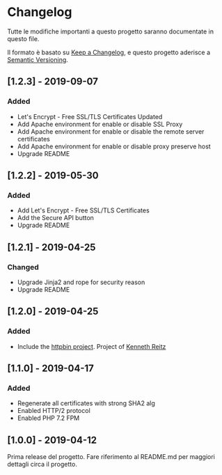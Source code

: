 # Changelog
Tutte le modifiche importanti a questo progetto saranno documentate in questo file.

Il formato è basato su [Keep a Changelog](https://keepachangelog.com/en/1.0.0/),
e questo progetto aderisce a [Semantic Versioning](https://semver.org/spec/v2.0.0.html).

## [1.2.3] - 2019-09-07
### Added
- Let's Encrypt - Free SSL/TLS Certificates Updated
- Add Apache environment for enable or disable SSL Proxy
- Add Apache environment for enable or disable the remote server certificates
- Add Apache environment for enable or disable proxy preserve host
- Upgrade README

## [1.2.2] - 2019-05-30
### Added
- Add Let's Encrypt - Free SSL/TLS Certificates
- Add the Secure API button
- Upgrade README

## [1.2.1] - 2019-04-25
### Changed
- Upgrade Jinja2 and rope for security reason
- Upgrade README

## [1.2.0] - 2019-04-25
### Added
- Include the [httpbin project](https://github.com/postmanlabs/httpbin.git). Project of [Kenneth Reitz](http://kennethreitz.org/bitcoin)

## [1.1.0] - 2019-04-17
### Added
- Regenerate all certificates with strong SHA2 alg
- Enabled HTTP/2 protocol
- Enabled PHP 7.2 FPM

## [1.0.0] - 2019-04-12
Prima release del progetto. Fare riferimento al README.md per maggiori dettagli
circa il progetto.